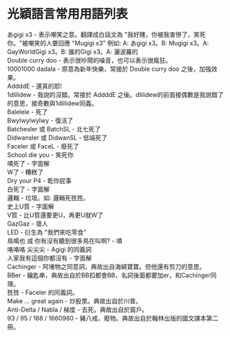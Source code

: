 # 光穎語言常用用語列表
あgigi x3 - 表示嘲笑之意。翻譯成白話文為 "我好賤，你被我害慘了，笑死你。"被嘲笑的人要回應 "Mugigi x3" 例如: A: あgigi x3。B: Mugigi x3。A: GayWorldGigi x3。B: 誰的Gigi x3。A: 灑波羅的
<br>
Double curry doo - 表示很吵鬧的噪音，也可以表示很瘋狂。
<br>
10001000 dadala - 原意為新年快樂，常接於 Double curry doo 之後，加強效果。
<br>
AddddE - 還真的耶!
<br>
1dlilidew - 我說的沒錯。常接於 AddddE 之後。dlilidew的前面接偶數是我說錯了的意思，接奇數與1dlilidew同義。
<br>
Balelele - 死了
<br>
Bwylwylwylwy - 復活了
<br>
Batchesler 或 BatchSL - 北七死了
<br>
Didwansler 或 DidwanSL - 低端死了
<br>
Faceler 或 FaceL - 廢死了
<br>
School die you - 笑死你
<br>
嘖死了 - 字面解
<br>
W了 - 糟糕了
<br>
Dry your P4 - 乾你屁事
<br>
白死了 - 字面解
<br>
邏輯 - 垃圾。如: 邏輯死狌狌。
<br>
史上U質 - 字面解
<br>
V質 - 比U質還要更U，再更U就W了
<br>
GazGaz - 壞人
<br>
LED - 衍生為 "我們來吃零食"
<br>
鳥鳴也 或 你有沒有聽到很多鳥在叫啊? - 嘖
<br>
咯咯咯 尖尖尖 - Agigi 的同義詞
<br>
人家我有這個你都沒有 - 字面解
<br>
Cachinger - 阿堵物之同意詞，典故出自海綿寶寶。但他還有剪刀的意思。
<br>
BBer - 鑰匙串，典故出自於BB扣都會BB，名詞後面都要加er，和Cachinger同理。
<br>
狌狌 - Faceler 的同義詞。
<br>
Make ... great again - 炒股票。典故出自於川普。
<br>
Anti-Delta / Nabla / 梯度 - 去死。典故出自於窗戶。
<br>
93 / 95 / 188 / 1660980 - 豬八戒、廢物。典故出自於翰林出版的國文課本第二冊。
